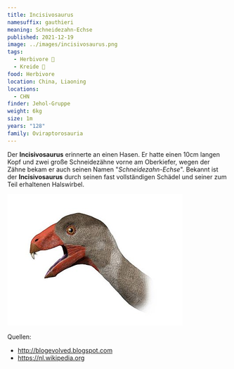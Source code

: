 ```yaml
---
title: Incisivosaurus
namesuffix: gauthieri
meaning: Schneidezahn-Echse
published: 2021-12-19
image: ../images/incisivosaurus.png
tags:
  - Herbivore 🌿
  - Kreide 🦴
food: Herbivore
location: China, Liaoning
locations:
  - CHN
finder: Jehol-Gruppe
weight: 6kg
size: 1m
years: "128"
family: Oviraptorosauria
---
```

Der **Incisivosaurus** erinnerte an einen Hasen. Er hatte einen 10cm langen Kopf und zwei große Schneidezähne vorne am Oberkiefer, wegen der Zähne bekam er auch seinen Namen "*Schneidezahn-Echse*". Bekannt ist der **Incisivosaurus** durch seinen fast vollständigen Schädel und seiner zum Teil erhaltenen Halswirbel.

![Incisivosauruskopf](../images/incisivosaurus.jpg)

Quellen:

* <http://blogevolved.blogspot.com>
* <https://nl.wikipedia.org>
